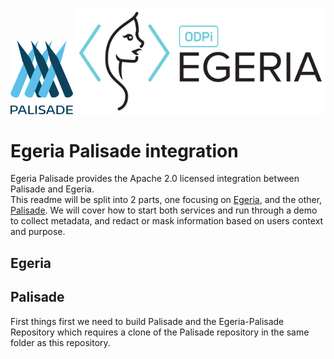 <!-- SPDX-License-Identifier: CC-BY-4.0 -->
<!-- Copyright Contributors to the ODPi Egeria and Palisade project. -->
<p align="center">
  <img src="/logos/PalisadeLogo.svg" width="100" />
  <img src="/logos/ODPi_Egeria_Logo_color.png" width="400" /> 
</p>

# Egeria Palisade integration

Egeria Palisade provides the Apache 2.0 licensed integration between Palisade and Egeria.  
This readme will be split into 2 parts, one focusing on [Egeria](https://github.com/odpi/egeria), and the other, [Palisade](https://github.com/gchq/Palisade). We will cover how to start both services and run through a demo to collect metadata, and redact or mask information based on users context and purpose.  

## Egeria

## Palisade
<p>First things first we need to build Palisade and the Egeria-Palisade 
Repository which requires a clone of the Palisade repository in the same folder as this repository.

</p> 